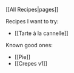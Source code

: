 [[All Recipes|pages]]

Recipes I want to try:

* [[Tarte à la cannelle]]

Known good ones:

* [[Pie]]
* [[Crepes v1]]